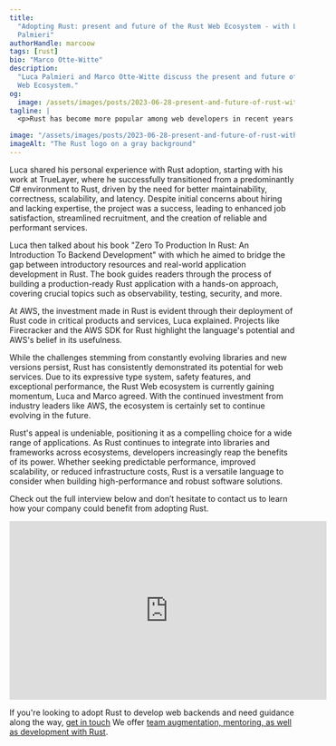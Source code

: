 ```yaml
---
title:
  "Adopting Rust: present and future of the Rust Web Ecosystem - with Luca
  Palmieri"
authorHandle: marcoow
tags: [rust]
bio: "Marco Otte-Witte"
description:
  "Luca Palmieri and Marco Otte-Witte discuss the present and future of the Rust
  Web Ecosystem."
og:
  image: /assets/images/posts/2023-06-28-present-and-future-of-rust-with-luca-palmieri/og-image.jpg
tagline: |
  <p>Rust has become more popular among web developers in recent years. In this interview, Luca Palmieri, Principal Engineering Consultant at Mainmatter and Rust author, and Marco Otte-Witte, Founder of Maimatter, delved into the world of backend development with Rust, examining the state of the ecosystem, the challenges it faces, and the success stories it generated.</p>

image: "/assets/images/posts/2023-06-28-present-and-future-of-rust-with-luca-palmieri/header-illustration.jpg"
imageAlt: "The Rust logo on a gray background"
---
```


Luca shared his personal experience with Rust adoption, starting with his work
at TrueLayer, where he successfully transitioned from a predominantly C#
environment to Rust, driven by the need for better maintainability, correctness,
scalability, and latency. Despite initial concerns about hiring and lacking
expertise, the project was a success, leading to enhanced job satisfaction,
streamlined recruitment, and the creation of reliable and performant services.

Luca then talked about his book "Zero To Production In Rust: An Introduction To
Backend Development" with which he aimed to bridge the gap between
introductory resources and real-world application development in Rust. The book
guides readers through the process of building a production-ready Rust
application with a hands-on approach, covering crucial topics such as
observability, testing, security, and more.

At AWS, the investment made in Rust is evident through their deployment of Rust
code in critical products and services, Luca explained. Projects like
Firecracker and the AWS SDK for Rust highlight the language's potential and
AWS's belief in its usefulness.

While the challenges stemming from constantly evolving libraries and new
versions persist, Rust has consistently demonstrated its potential for web
services. Due to its expressive type system, safety features, and exceptional
performance, the Rust Web ecosystem is currently gaining momentum, Luca and
Marco agreed. With the continued investment from industry leaders like AWS, the
ecosystem is certainly set to continue evolving in the future.

Rust's appeal is undeniable, positioning it as a compelling choice for a wide
range of applications. As Rust continues to integrate into libraries and
frameworks across ecosystems, developers increasingly reap the benefits of its
power. Whether seeking predictable performance, improved scalability, or reduced
infrastructure costs, Rust is a versatile language to consider when building
high-performance and robust software solutions.

Check out the full interview below and don’t hesitate to contact us to learn how
your company could benefit from adopting Rust.

<iframe width="560" height="315" src="https://youtu.be/Xb7NokhAVKI" title="Embedded video of Luca's interview" frameborder="0" allow="accelerometer; autoplay; clipboard-write; encrypted-media; gyroscope; picture-in-picture" allowfullscreen></iframe>

If you're looking to adopt Rust to develop web backends and need guidance along the way, [get in touch](/contact/) We offer [team augmentation, mentoring, as well as development with Rust](/rust-consulting/).

